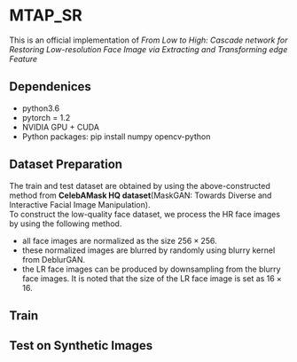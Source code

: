# MTAP_SR
This is an official implementation of _From Low to High: Cascade network for Restoring Low-resolution Face Image via Extracting and Transforming edge Feature_

## Dependenices
* python3.6
* pytorch = 1.2
* NVIDIA GPU + CUDA
* Python packages: pip install numpy opencv-python

## Dataset Preparation
The train and test dataset are obtained by using the above-constructed method from **CelebAMask HQ dataset**(MaskGAN: Towards Diverse and Interactive Facial Image Manipulation).        
To construct the low-quality face dataset, we process the HR face images by using the following method. 
* all face images are normalized as the size $256 \times 256$.
* these normalized images are blurred by randomly using blurry kernel from DeblurGAN.
* the LR face images can be produced by downsampling from the blurry face images. It is noted that the size of the LR face image is set as $16 \times 16$.

## Train

## Test on Synthetic Images
